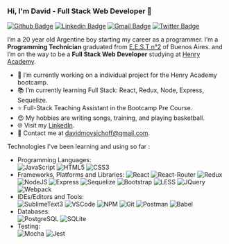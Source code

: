 ### Hi, I'm David - Full Stack Web Developer 👋
[![Github Badge](http://img.shields.io/badge/-Github-black?style=flat-square&logo=github&link=https://github.com/david-mov/)](https://github.com/david-mov/)
[![Linkedin Badge](https://img.shields.io/badge/-LinkedIn-blue?style=flat-square&logo=Linkedin&logoColor=white&link=https://www.linkedin.com/in/sergio-david-movsichoff-221824209/)](https://www.linkedin.com/in/sergio-david-movsichoff-221824209/)
[![Gmail Badge](https://img.shields.io/badge/-Gmail-d14836?style=flat-square&logo=Gmail&logoColor=white&link=mailto:defcon.davidmovsichoff@gmail.com)](mailto:davidmovsichoff@gmail.com)
[![Twitter Badge](https://img.shields.io/badge/-Twitter-1da1f2?style=flat-square&logo=twitter&logoColor=white&link=https://twitter.com/soydavidmov)](https://twitter.com/soydavidmov)

I’m a 20 year old Argentine boy starting my career as a programmer. I’m a **Programming Technician** graduated from [E.E.S.T n°2](https://yellow.place/es/escuela-de-educaci%C3%B3n-secundaria-t%C3%A9cnica-n2-lomas-de-zamora-temperley-argentina) of Buenos Aires. and I’m on the way to be a **Full Stack Web Developer** studying at [Henry Academy](https://www.soyhenry.com/).

- 🌱 I’m currently working on a individual project for the Henry Academy bootcamp.
- 📚 I’m currently learning Full Stack: React, Redux, Node, Express, Sequelize.
- ⭐ Full-Stack Teaching Assistant in the Bootcamp Pre Course.
- 😍 My hobbies are writing songs, training, and playing basketball.
- 🌐 Visit my [LinkedIn](https://www.linkedin.com/in/sergio-david-movsichoff-221824209/).
- 💌 Contact me at [davidmovsichoff@gmail.com](mailto:davidmovsichoff@gmail.com).

Technologies I've been learning and using so far :

- Programming Languages: <br />
  ![JavaScript](https://img.shields.io/badge/-JavaScript-eee?style=flat-square&logo=javascript&logoColor=DD9C25)
  ![HTML5](http://img.shields.io/badge/-HTML5-eee?style=flat-square&logo=html5&logoColor=E34F26)
  ![CSS3](https://img.shields.io/badge/-CSS3-eee?style=flat-square&logo=css3&logoColor=1572B6)
- Frameworks, Platforms and Libraries:
  ![React](https://img.shields.io/badge/-React-eee?style=flat-square&logo=react&logoColor=0088cc)
  ![React-Router](https://img.shields.io/badge/-React_Router-eee?style=flat-square&logo=react-router&logoColor=CA4245)
  ![Redux](https://img.shields.io/badge/-Redux-eee?style=flat-square&logo=redux&logoColor=764abc)
  ![NodeJS](http://img.shields.io/badge/-NodeJS-eee?style=flat-square&logo=data:image/png;base64,iVBORw0KGgoAAAANSUhEUgAAAA4AAAAOCAMAAAAolt3jAAAAgVBMVEUzmTMzkTM0mDQslSwtlS00mzQAAAA7nTsymDIzmDMwmDAymTIzmDMzmTMzmDMzmDMzlzM0mTQzmTMzmTMzmTMzmTMzmTM0mjQ1nDUxlzEymDIzmTMzmTMzmTMzmTMzmTMwlzAzmTMzmTMzmTMzmTMzmTMzmTM0mTQzmTMzmTP///8ybrFJAAAAKXRSTlMAAAAAAAAAAAAAAA9RxlIRBjSR6/7vmzkIAyd21Nt8JwMauPwrKvlQxcV6L9IAAABUSURBVAjXY2RgZGTkYGQEUl8ZwUx2EAUSZfz0jVESSPEygMAXkIgiIyMbAwT8+v+fUeU/jAfkMzKqMjLDuX//k8ZFMwrNIjRnoDkS7AUZxqcQLwAA4+0cex8ENfMAAAAASUVORK5CYII=)
  ![Express](https://img.shields.io/badge/-Express-eee?style=flat-square&logo=express&logoColor=%2361DAFB)
  ![Sequelize](https://img.shields.io/badge/-Sequelize-eee?style=flat-square&logo=sequelize&logoColor=2f406a)
  ![Bootstrap](http://img.shields.io/badge/-Bootstrap-eee?style=flat-square&logo=bootstrap&logoColor=563D7C)
  ![LESS](https://img.shields.io/badge/-LESS-eee?style=flat-square&logo=less&logoColor=2A4D80)
  ![JQuery](https://img.shields.io/badge/-JQuery-eee?style=flat-square&logo=jquery&logoColor=0868AC)
  ![Webpack](https://img.shields.io/badge/-Webpack-eee?style=flat-square&logo=webpack&logoColor=1c78c0)
- IDEs/Editors and Tools: <br />
  ![SublimeText3](https://img.shields.io/badge/-Sublime_Text_3-eee?style=flat-square&logo=sublime-text&logoColor=important)
  ![VSCode](https://img.shields.io/badge/-VS_Code-eee?style=flat-square&logo=visual-studio-code&logoColor=68217a)
  ![NPM](https://img.shields.io/badge/-npm-eee?style=flat-square&logo=npm)
  ![Git](https://img.shields.io/badge/-Git-eee?style=flat-square&logo=git&logoColor=F34F29)
  ![Postman](https://img.shields.io/badge/-Postman-eee?style=flat-square&logo=postman)
  ![Babel](https://img.shields.io/badge/-Babel-eee?style=flat-square&logo=babel)
- Databases: <br />
![PostgreSQL](https://img.shields.io/badge/-PostgreSQL-eee?style=flat-square&logo=postgresql&logoColor=336791)
![SQLite](https://img.shields.io/badge/-SQLite-eee?style=flat-square&logo=sqlite&logoColor=%2307405e)
- Testing: <br />
  ![Mocha](https://img.shields.io/badge/-Mocha-eee?style=flat-square&logo=mocha)
  ![Jest](https://img.shields.io/badge/-Jest-eee?style=flat-square&logo=jest&logoColor=99425B)

